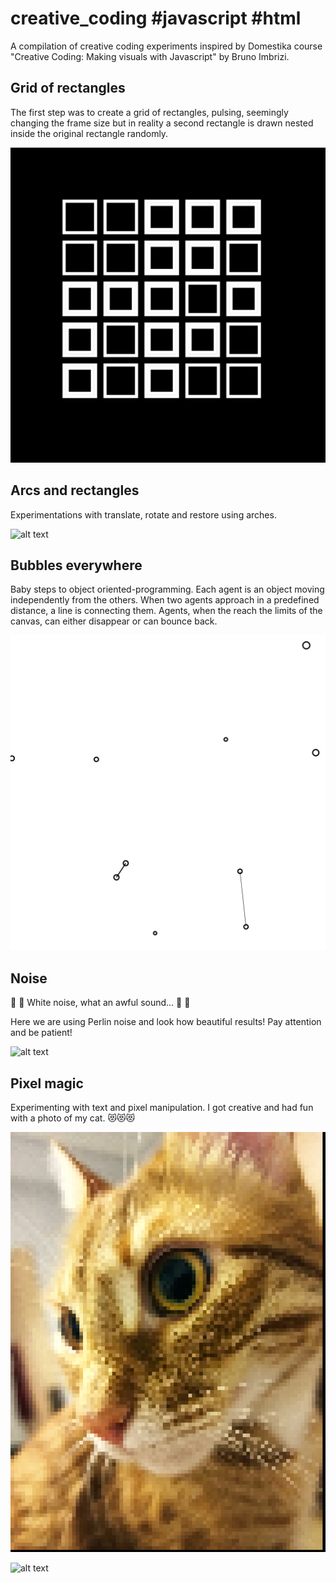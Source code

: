 # creative_coding #javascript #html
A compilation of creative coding experiments inspired by Domestika course "Creative Coding: Making visuals with Javascript" by Bruno Imbrizi.

## Grid of rectangles
The first step was to create a grid of rectangles, pulsing, seemingly changing the frame size but in reality a second rectangle is drawn nested inside the original rectangle randomly. 

![alt text](https://github.com/dimitrabe/creative_coding/blob/main/results/sketch01.gif)

## Arcs and rectangles
Experimentations with translate, rotate and restore using arches.

![alt text](https://github.com/dimitrabe/creative_coding/blob/main/results/sketch02.gif)

## Bubbles everywhere
Baby steps to object oriented-programming. Each agent is an object moving independently from the others. When two agents approach in a predefined distance, a line is connecting them. Agents, when the reach the limits of the canvas, can either disappear or can bounce back. 

![alt text](https://github.com/dimitrabe/creative_coding/blob/main/results/sketch03_faster.gif)

## Noise
:musical_note: :musical_note: White noise, what an awful sound... :musical_note: :musical_note: 

Here we are using Perlin noise and look how beautiful results! Pay attention and be patient!

![alt text](https://github.com/dimitrabe/creative_coding/blob/main/results/sketch04.gif)

## Pixel magic
Experimenting with text and pixel manipulation. 
I got creative and had fun with a photo of my cat. :heart_eyes_cat::heart_eyes_cat::heart_eyes_cat:

![alt text](https://github.com/dimitrabe/creative_coding/blob/main/results/sketch05_image.png)

![alt text](https://github.com/dimitrabe/creative_coding/blob/main/results/sketch05_imagebleach.png)


